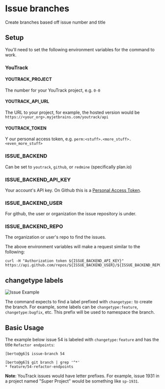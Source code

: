 # Issue branches

Create branches based off issue number and title


## Setup

You'll need to set the following environment variables for the command to work.


### YouTrack

#### YOUTRACK_PROJECT

The number for your YouTrack project, e.g. `0-0`


#### YOUTRACK_API_URL

The URL to your project, for example, the hosted version would be `https://<your_org>.myjetbrains.com/youtrack/api`


#### YOUTRACK_TOKEN

Y our personal access token, e.g. `perm:<stuff>.<more_stuff>.<even_more_stuff>`


### ISSUE_BACKEND

Can be set to `youtrack`, `github`, or `redmine` (specifically plan.io)

### ISSUE_BACKEND_API_KEY

Your account's API key.  On Github this is a [Personal Access Token](https://github.com/settings/tokens).


### ISSUE_BACKEND_USER

For github, the user or organization the issue repository is under.


### ISSUE_BACKEND_REPO

The organization or user's repo to find the issues.


The above environment variables will make a request similar to the following:

```
curl -H "Authorization token ${ISSUE_BACKEND_API_KEY}" https://api.github.com/repos/${ISSUE_BACKEND_USER}/${ISSUE_BACKEND_REPO}/issues/${issue_number}
```


## changetype labels

![Issue Example](images/refactor-endpoints.png?raw=true)


The command expects to find a label prefixed with `changetype:` to create the branch.  For example, some labels can be `changetype:feature`, `changetype:bugfix`, etc.  This prefix will be used to namespace the branch.


## Basic Usage

The example below issue 54 is labeled with `changetype:feature` and has the title `Refactor endpoints`:

```
[berto@g6]$ issue-branch 54

[berto@g6]$ git branch | grep '^*'
* feature/54-refactor-endpoints
```

**Note**: YouTrack issues would have letter prefixes.  For example, issue 1931 in a project named "Super Project" would be something like `sp-1931`.
